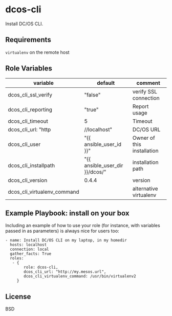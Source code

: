 dcos-cli
=========

Install DC/OS CLI.

Requirements
------------

`virtualenv` on the remote host

Role Variables
--------------
| variable|default|comment
|-------|------|------|
|dcos_cli_ssl_verify| "false"|verify SSL connection
|dcos_cli_reporting| "true"|Report usage|
|dcos_cli_timeout| 5| Timeout |
|dcos_cli_url: "http|//localhost"| DC/OS  URL|
|dcos_cli_user| "{{ ansible_user_id }}"|Owner of this installation|
|dcos_cli_installpath| "{{ ansible_user_dir }}/dcos/"| installation path|
|dcos_cli_version| 0.4.4|version|
|dcos_cli_virtualenv_command||alternative virtualenv|



Example Playbook: install on your box
----------------

Including an example of how to use your role (for instance, with variables passed in as parameters) is always nice for users too:

    - name: Install DC/OS CLI on my laptop, in my homedir
      hosts: localhost
      connection: local
      gather_facts: True
      roles:
       - {
            role: dcos-cli,
            dcos_cli_url: "http://my.mesos.url",
            dcos_cli_virtualenv_command: /usr/bin/virtualenv2
         }

License
-------

BSD
